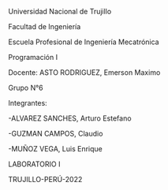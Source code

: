 Universidad Nacional de Trujillo

Facultad de Ingeniería

Escuela Profesional de Ingeniería Mecatrónica

Programación I

Docente: ASTO RODRIGUEZ, Emerson Maximo


Grupo N°6

Integrantes:

-ALVAREZ SANCHES, Arturo Estefano

-GUZMAN CAMPOS, Claudio

-MUÑOZ VEGA, Luis Enrique


LABORATORIO I


TRUJILLO-PERÚ-2022
